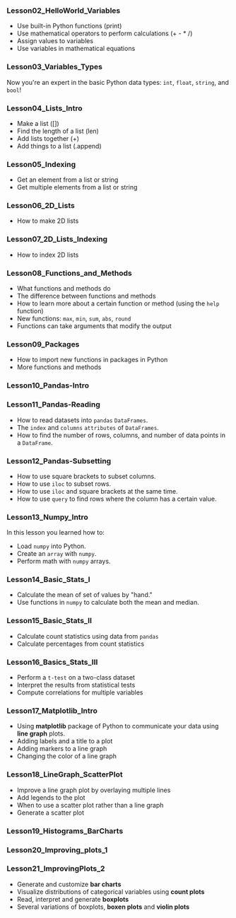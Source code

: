 ### Lesson02_HelloWorld_Variables

* Use built-in Python functions (print)
* Use mathematical operators to perform calculations (+ - * /)
* Assign values to variables
* Use variables in mathematical equations

### Lesson03_Variables_Types

Now you're an expert in the basic Python data types: `int`, `float`, `string`, and `bool`!

### Lesson04_Lists_Intro

* Make a list ([])
* Find the length of a list (len)
* Add lists together (+)
* Add things to a list (.append)

### Lesson05_Indexing

* Get an element from a list or string
* Get multiple elements from a list or string

### Lesson06_2D_Lists

* How to make 2D lists

### Lesson07_2D_Lists_Indexing

* How to index 2D lists

### Lesson08_Functions_and_Methods

* What functions and methods do
* The difference between functions and methods
* How to learn more about a certain function or method (using the `help` function)
* New functions: `max`, `min`, `sum`, `abs`, `round`
* Functions can take arguments that modify the output

### Lesson09_Packages

* How to import new functions in packages in Python
* More functions and methods

### Lesson10_Pandas-Intro


### Lesson11_Pandas-Reading

* How to read datasets into `pandas` `DataFrames`.
* The `index` and `columns` `attributes` of `DataFrames`.
* How to find the number of rows, columns, and number of data points in a `DataFrame`.

### Lesson12_Pandas-Subsetting

* How to use square brackets to subset columns.
* How to use `iloc` to subset rows.
* How to use `iloc` and square brackets at the same time.
* How to use `query` to find rows where the column has a certain value.

### Lesson13_Numpy_Intro

In this lesson you learned how to:
* Load `numpy` into Python.
* Create an `array` with `numpy`.
* Perform math with `numpy` arrays.

### Lesson14_Basic_Stats_I

* Calculate the mean of set of values by "hand."
* Use functions in `numpy` to calculate both the mean and median.

### Lesson15_Basic_Stats_II

* Calculate count statistics using data from `pandas`
* Calculate percentages from count statistics

### Lesson16_Basics_Stats_III

* Perform a `t-test` on a two-class dataset
* Interpret the results from statistical tests
* Compute correlations for multiple variables

### Lesson17_Matplotlib_Intro

* Using **matplotlib** package of Python to communicate your data using **line graph** plots.
* Adding labels and a title to a plot
* Adding markers to a line graph
* Changing the color of a line graph

### Lesson18_LineGraph_ScatterPlot

* Improve a line graph plot by overlaying multiple lines
* Add legends to the plot
* When to use a scatter plot rather than a line graph
* Generate a scatter plot

### Lesson19_Histograms_BarCharts

### Lesson20_Improving_plots_1

### Lesson21_ImprovingPlots_2

* Generate and customize **bar charts**
* Visualize distributions of categorical variables using **count plots**
* Read, interpret and generate **boxplots**
* Several variations of boxplots, **boxen plots** and **violin plots**
